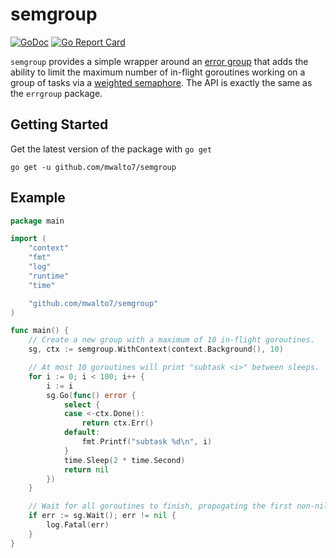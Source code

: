 # semgroup

[![GoDoc](https://godoc.org/github.com/mwalto7/semgroup?status.svg)](https://godoc.org/github.com/mwalto7/semgroup)
[![Go Report Card](https://goreportcard.com/badge/github.com/mwalto7/semgroup)](https://goreportcard.com/report/github.com/mwalto7/semgroup)

`semgroup` provides a simple wrapper around an [error group](https://godoc.org/golang.org/x/sync/errgroup)
that adds the ability to limit the maximum number of in-flight goroutines working on a group of tasks
via a [weighted semaphore](https://godoc.org/golang.org/x/sync/semaphore). The API is exactly the same
as the `errgroup` package.

## Getting Started

Get the latest version of the package with `go get`

```
go get -u github.com/mwalto7/semgroup
```

## Example

```go
package main

import (
    "context"
    "fmt"
    "log"
    "runtime"
    "time"

    "github.com/mwalto7/semgroup"
)

func main() {
    // Create a new group with a maximum of 10 in-flight goroutines.
    sg, ctx := semgroup.WithContext(context.Background(), 10)

    // At most 10 goroutines will print "subtask <i>" between sleeps.
    for i := 0; i < 100; i++ {
        i := i
        sg.Go(func() error {
            select {
            case <-ctx.Done():
                return ctx.Err()
            default:
                fmt.Printf("subtask %d\n", i)
            }
            time.Sleep(2 * time.Second)
            return nil
        })
    }

    // Wait for all goroutines to finish, propogating the first non-nil error (if-any).
    if err := sg.Wait(); err != nil {
        log.Fatal(err)
    }
}
```
